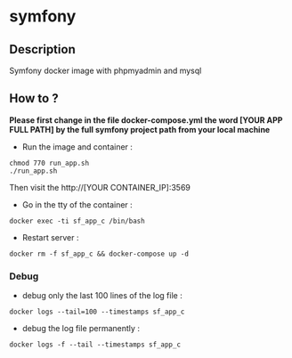 # symfony

## Description

Symfony docker image with phpmyadmin and mysql

## How to ?

**Please first change in the file docker-compose.yml the word [YOUR APP FULL PATH] by the full symfony project path from your local machine**

- Run the image and container :

```shell
chmod 770 run_app.sh
./run_app.sh
```
Then visit the http://[YOUR CONTAINER_IP]:3569

- Go in the tty of the container :

```shell
docker exec -ti sf_app_c /bin/bash
```

- Restart server :

```shell
docker rm -f sf_app_c && docker-compose up -d
```

### Debug
 
- debug only the last 100 lines of the log file :

```shell
docker logs --tail=100 --timestamps sf_app_c
```

- debug the log file permanently :

```shell
docker logs -f --tail --timestamps sf_app_c
```
